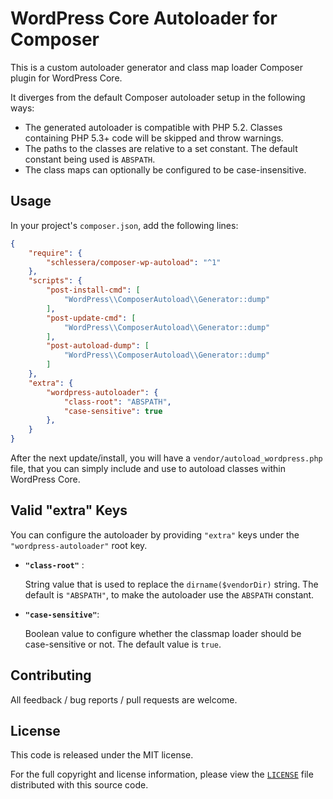 WordPress Core Autoloader for Composer
=====================================

This is a custom autoloader generator and class map loader Composer plugin for WordPress Core.

It diverges from the default Composer autoloader setup in the following ways:

* The generated autoloader is compatible with PHP 5.2. Classes containing PHP 5.3+ code will be skipped and throw warnings.
* The paths to the classes are relative to a set constant. The default constant being used is `ABSPATH`.
* The class maps can optionally be configured to be case-insensitive.

Usage
-----

In your project's `composer.json`, add the following lines:

```json
{
    "require": {
        "schlessera/composer-wp-autoload": "^1"
    },
    "scripts": {
        "post-install-cmd": [
            "WordPress\\ComposerAutoload\\Generator::dump"
        ],
        "post-update-cmd": [
            "WordPress\\ComposerAutoload\\Generator::dump"
        ],
        "post-autoload-dump": [
            "WordPress\\ComposerAutoload\\Generator::dump"
        ]
    },
    "extra": {
        "wordpress-autoloader": {
            "class-root": "ABSPATH",
            "case-sensitive": true
        },
    }
}
```

After the next update/install, you will have a `vendor/autoload_wordpress.php` file, that you can simply include and use to autoload classes within WordPress Core.

Valid "extra" Keys
------------------

You can configure the autoloader by providing `"extra"` keys under the `"wordpress-autoloader"` root key.

* __`"class-root"`__ :

    String value that is used to replace the `dirname($vendorDir)` string.
    The default is `"ABSPATH"`, to make the autoloader use the `ABSPATH` constant.

* __`"case-sensitive"`__:

    Boolean value to configure whether the classmap loader should be case-sensitive or not. The default value is `true`.

Contributing
------------

All feedback / bug reports / pull requests are welcome.

License
-------

This code is released under the MIT license.

For the full copyright and license information, please view the [`LICENSE`](LICENSE) file distributed with this source code.
